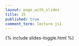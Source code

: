 ```yaml
---
layout: page_with_slides
title: JS
published: true
comment_term: lecture-js1
---
```


{% include slides-toggle.html %}
